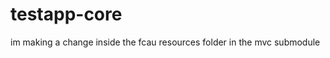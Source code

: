 testapp-core
============


im making a change inside the fcau resources folder in the mvc submodule